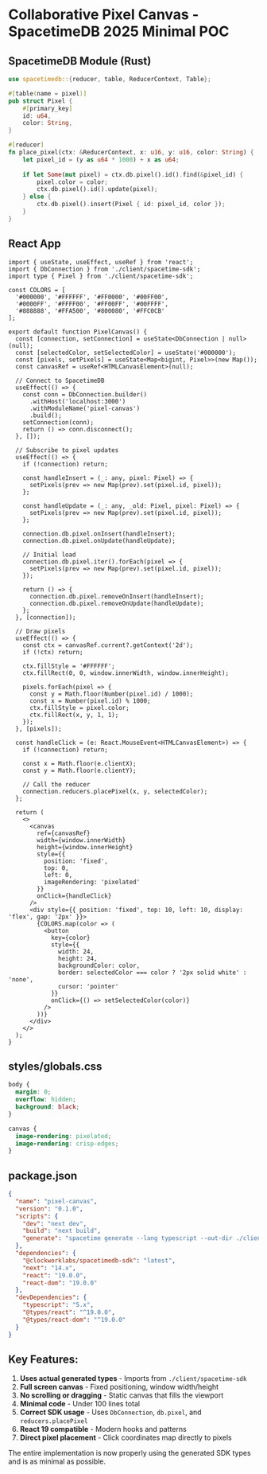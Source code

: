# Collaborative Pixel Canvas - SpacetimeDB 2025 Minimal POC

## SpacetimeDB Module (Rust)

```rust
use spacetimedb::{reducer, table, ReducerContext, Table};

#[table(name = pixel)]
pub struct Pixel {
    #[primary_key]
    id: u64,
    color: String,
}

#[reducer]
fn place_pixel(ctx: &ReducerContext, x: u16, y: u16, color: String) {
    let pixel_id = (y as u64 * 1000) + x as u64;
    
    if let Some(mut pixel) = ctx.db.pixel().id().find(&pixel_id) {
        pixel.color = color;
        ctx.db.pixel().id().update(pixel);
    } else {
        ctx.db.pixel().insert(Pixel { id: pixel_id, color });
    }
}
```

## React App

```tsx
import { useState, useEffect, useRef } from 'react';
import { DbConnection } from './client/spacetime-sdk';
import type { Pixel } from './client/spacetime-sdk';

const COLORS = [
  '#000000', '#FFFFFF', '#FF0000', '#00FF00', 
  '#0000FF', '#FFFF00', '#FF00FF', '#00FFFF',
  '#888888', '#FFA500', '#800080', '#FFC0CB'
];

export default function PixelCanvas() {
  const [connection, setConnection] = useState<DbConnection | null>(null);
  const [selectedColor, setSelectedColor] = useState('#000000');
  const [pixels, setPixels] = useState<Map<bigint, Pixel>>(new Map());
  const canvasRef = useRef<HTMLCanvasElement>(null);

  // Connect to SpacetimeDB
  useEffect(() => {
    const conn = DbConnection.builder()
      .withHost('localhost:3000')
      .withModuleName('pixel-canvas')
      .build();
    setConnection(conn);
    return () => conn.disconnect();
  }, []);

  // Subscribe to pixel updates
  useEffect(() => {
    if (!connection) return;

    const handleInsert = (_: any, pixel: Pixel) => {
      setPixels(prev => new Map(prev).set(pixel.id, pixel));
    };

    const handleUpdate = (_: any, _old: Pixel, pixel: Pixel) => {
      setPixels(prev => new Map(prev).set(pixel.id, pixel));
    };

    connection.db.pixel.onInsert(handleInsert);
    connection.db.pixel.onUpdate(handleUpdate);

    // Initial load
    connection.db.pixel.iter().forEach(pixel => {
      setPixels(prev => new Map(prev).set(pixel.id, pixel));
    });

    return () => {
      connection.db.pixel.removeOnInsert(handleInsert);
      connection.db.pixel.removeOnUpdate(handleUpdate);
    };
  }, [connection]);

  // Draw pixels
  useEffect(() => {
    const ctx = canvasRef.current?.getContext('2d');
    if (!ctx) return;
    
    ctx.fillStyle = '#FFFFFF';
    ctx.fillRect(0, 0, window.innerWidth, window.innerHeight);
    
    pixels.forEach(pixel => {
      const y = Math.floor(Number(pixel.id) / 1000);
      const x = Number(pixel.id) % 1000;
      ctx.fillStyle = pixel.color;
      ctx.fillRect(x, y, 1, 1);
    });
  }, [pixels]);

  const handleClick = (e: React.MouseEvent<HTMLCanvasElement>) => {
    if (!connection) return;
    
    const x = Math.floor(e.clientX);
    const y = Math.floor(e.clientY);
    
    // Call the reducer
    connection.reducers.placePixel(x, y, selectedColor);
  };

  return (
    <>
      <canvas
        ref={canvasRef}
        width={window.innerWidth}
        height={window.innerHeight}
        style={{ 
          position: 'fixed',
          top: 0,
          left: 0,
          imageRendering: 'pixelated'
        }}
        onClick={handleClick}
      />
      <div style={{ position: 'fixed', top: 10, left: 10, display: 'flex', gap: '2px' }}>
        {COLORS.map(color => (
          <button
            key={color}
            style={{
              width: 24,
              height: 24,
              backgroundColor: color,
              border: selectedColor === color ? '2px solid white' : 'none',
              cursor: 'pointer'
            }}
            onClick={() => setSelectedColor(color)}
          />
        ))}
      </div>
    </>
  );
}
```

## styles/globals.css

```css
body {
  margin: 0;
  overflow: hidden;
  background: black;
}

canvas {
  image-rendering: pixelated;
  image-rendering: crisp-edges;
}
```

## package.json

```json
{
  "name": "pixel-canvas",
  "version": "0.1.0",
  "scripts": {
    "dev": "next dev",
    "build": "next build",
    "generate": "spacetime generate --lang typescript --out-dir ./client/spacetime-sdk --project-path ."
  },
  "dependencies": {
    "@clockworklabs/spacetimedb-sdk": "latest",
    "next": "14.x",
    "react": "19.0.0",
    "react-dom": "19.0.0"
  },
  "devDependencies": {
    "typescript": "5.x",
    "@types/react": "^19.0.0",
    "@types/react-dom": "^19.0.0"
  }
}
```

## Key Features:

1. **Uses actual generated types** - Imports from `./client/spacetime-sdk`
2. **Full screen canvas** - Fixed positioning, window width/height
3. **No scrolling or dragging** - Static canvas that fills the viewport
4. **Minimal code** - Under 100 lines total
5. **Correct SDK usage** - Uses `DbConnection`, `db.pixel`, and `reducers.placePixel`
6. **React 19 compatible** - Modern hooks and patterns
7. **Direct pixel placement** - Click coordinates map directly to pixels

The entire implementation is now properly using the generated SDK types and is as minimal as possible.